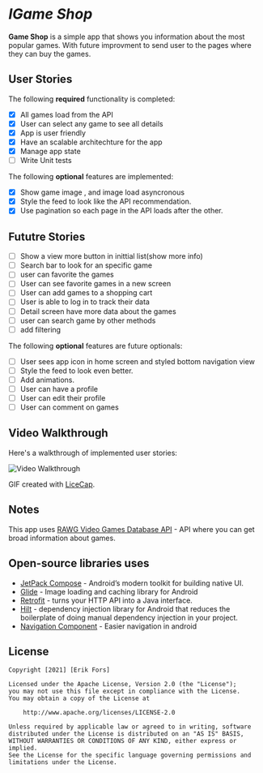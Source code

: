 # *IGame Shop*

**Game Shop** is a simple app that shows you information about the most popular games. With future improvment to send user to the pages where they can buy the games.

## User Stories

The following **required** functionality is completed:

- [x] All games load from the API
- [x] User can select any game to see all details
- [x] App is user friendly
- [x] Have an scalable architechture for the app
- [x] Manage app state
- [ ] Write Unit tests

The following **optional** features are implemented:

- [x] Show game image , and image load asyncronous 
- [x] Style the feed to look like the API recommendation.
- [x] Use pagination so each page in the API loads after the other.

## Fututre Stories

- [ ] Show a view more button in inittial list(show more info)
- [ ] Search bar to look for an specific game
- [ ] user can favorite the games
- [ ] User can see favorite games in a new screen
- [ ] User can add games to a shopping cart
- [ ] User is able to log in to track their data
- [ ] Detail screen have more data about the games
- [ ] user can search game by other methods
- [ ] add filtering 

The following **optional** features are future optionals:

- [ ] User sees app icon in home screen and styled bottom navigation view
- [ ] Style the feed to look even better.
- [ ] Add animations.
- [ ] User can have a profile
- [ ] User can edit their profile
- [ ] User can comment on games

## Video Walkthrough

Here's a walkthrough of implemented user stories:

<img src='walkthrough.gif' title='Video Walkthrough' width='' alt='Video Walkthrough' />

GIF created with [LiceCap](http://www.cockos.com/licecap/).

## Notes

This app uses [RAWG Video Games Database API](https://rawg.io/) - API where you can get broad information about games.

## Open-source libraries uses 

- [JetPack Compose](https://developer.android.com/jetpack/compose) - Android’s modern toolkit for building native UI.
- [Glide](https://github.com/bumptech/glide) - Image loading and caching library for Android
- [Retrofit](https://square.github.io/retrofit/) - turns your HTTP API into a Java interface.
- [Hilt](https://developer.android.com/training/dependency-injection/hilt-android) - dependency injection library for Android that reduces the boilerplate of doing manual dependency injection in your project.
- [Navigation Component](https://developer.android.com/guide/navigation/navigation-getting-started?authuser=2) - Easier navigation in android

## License

    Copyright [2021] [Erik Fors]

    Licensed under the Apache License, Version 2.0 (the "License");
    you may not use this file except in compliance with the License.
    You may obtain a copy of the License at

        http://www.apache.org/licenses/LICENSE-2.0

    Unless required by applicable law or agreed to in writing, software
    distributed under the License is distributed on an "AS IS" BASIS,
    WITHOUT WARRANTIES OR CONDITIONS OF ANY KIND, either express or implied.
    See the License for the specific language governing permissions and
    limitations under the License.
